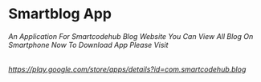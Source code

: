 # Smartblog App
###### An Application For Smartcodehub Blog Website You Can View All Blog On Smartphone Now To Download App Please Visit 
###### https://play.google.com/store/apps/details?id=com.smartcodehub.blog
